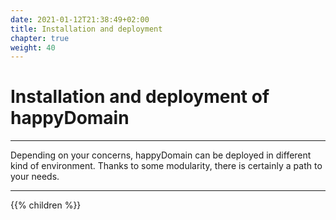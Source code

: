 ```yaml
---
date: 2021-01-12T21:38:49+02:00
title: Installation and deployment
chapter: true
weight: 40
---
```


# Installation and deployment of happyDomain

---

Depending on your concerns, happyDomain can be deployed in different kind of environment.
Thanks to some modularity, there is certainly a path to your needs.

---

{{% children %}}
